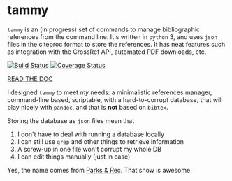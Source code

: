 # tammy

`tammy` is an (in progress) set of commands to manage bibliographic references
from the command line. It's written in `python` 3, and uses `json` files in
the citeproc format to store the references. It has neat features such as
integration with the CrossRef API, automated PDF downloads, etc.

[![Build Status](https://travis-ci.org/tpoisot/tammy.svg?branch=master)](https://travis-ci.org/tpoisot/tammy)
[![Coverage Status](https://coveralls.io/repos/tpoisot/tammy/badge.png)](https://coveralls.io/r/tpoisot/tammy)

[READ THE DOC](http://tammy.readthedocs.org/en/latest/index.html#)

I designed `tammy` to meet *my* needs: a minimalistic references manager,
command-line based, scriptable, with a hard-to-corrupt database, that will
play nicely with `pandoc`, and that is **not** based on `bibtex`.

Storing the database as `json` files mean that

1.  I don't have to deal with running a database locally
2.  I can still use `grep` and other things to retrieve information
3.  A screw-up in one file won't corrupt my whole DB
4.  I can edit things manually (just in case)

Yes, the name comes from [Parks & Rec][pr]. That show is awesome.

[pr]: http://www.imdb.com/title/tt1266020/
